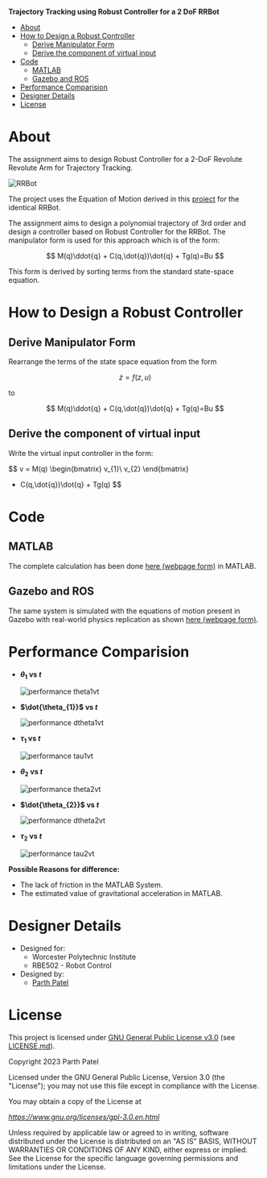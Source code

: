 **Trajectory Tracking using Robust Controller for a 2 DoF RRBot**

<!-- TOC -->

- [About](#about)
- [How to Design a Robust Controller](#how-to-design-a-robust-controller)
    - [Derive Manipulator Form](#derive-manipulator-form)
    - [Derive the component of virtual input](#derive-the-component-of-virtual-input)
- [Code](#code)
    - [MATLAB](#matlab)
    - [Gazebo and ROS](#gazebo-and-ros)
- [Performance Comparision](#performance-comparision)
- [Designer Details](#designer-details)
- [License](#license)

<!-- /TOC -->

# About

The assignment aims to design Robust Controller for a 2-DoF Revolute Revolute Arm for Trajectory Tracking.

![RRBot](./Docs/Images/RRBot.png)

The project uses the Equation of Motion derived in this [project](https://github.com/parth-20-07/2-DoF-Revolute-Revolute-robot-arm-Equation-of-Motion) for the identical RRBot.

The assignment aims to design a polynomial trajectory of 3rd order and design a controller based on Robust Controller for the RRBot. The manipulator form is used for this approach which is of the form:

$$
M(q)\ddot{q} + C(q,\dot{q})\dot{q} + Tg(q)=Bu
$$

This form is derived by sorting terms from the standard state-space equation.

# How to Design a Robust Controller

## Derive Manipulator Form

Rearrange the terms of the state space equation from the form

$$
\dot{z} = f(z,u)
$$

to

$$
M(q)\ddot{q} + C(q,\dot{q})\dot{q} + Tg(q)=Bu
$$

## Derive the component of virtual input

Write the virtual input controller in the form:

$$
v = M(q)
\begin{bmatrix}
v_{1}\\
v_{2}
\end{bmatrix}
 + C(q,\dot{q})\dot{q} + Tg(q)
$$


# Code

## MATLAB
The complete calculation has been done [here (webpage form)](https://htmlpreview.github.io/?https://github.com/parth-20-07/Trajectory-Tracking-using-Robust-Controller-for-a-2-DoF-RRBot/blob/main/Solution/MATLAB/main.html) in MATLAB.

## Gazebo and ROS

The same system is simulated with the equations of motion present in Gazebo with real-world physics replication as shown [here (webpage form)](https://github.com/parth-20-07/Trajectory-Tracking-using-Robust-Controller-for-a-2-DoF-RRBot/blob/main/Solution/GAZEBO/rrbot_traj_control.html).

# Performance Comparision

- **$\theta_{1}$ vs $t$**

  ![performance theta1vt](./Docs/Images/comparision/comparisiontheta1.jpg)
  
- **$\dot{\theta_{1}}$ vs $t$**

  ![performance dtheta1vt](./Docs/Images/comparision/comparisiondtheta1.jpg)
  
- **$\tau_{1}$ vs $t$**

  ![performance tau1vt](./Docs/Images/comparision/comparisioncontrol1.jpg)

- **$\theta_{2}$ vs $t$**

  ![performance theta2vt](./Docs/Images/comparision/comparisiontheta2.jpg)
  
- **$\dot{\theta_{2}}$ vs $t$**

  ![performance dtheta2vt](./Docs/Images/comparision/comparisiondtheta3.jpg)
  
- **$\tau_{2}$ vs $t$**

  ![performance tau2vt](./Docs/Images/comparision/comparisioncontrol2.jpg)

**Possible Reasons for difference:**
- The lack of friction in the MATLAB System.
- The estimated value of gravitational acceleration in MATLAB.

# Designer Details

- Designed for:
  - Worcester Polytechnic Institute
  - RBE502 - Robot Control
- Designed by:
  - [Parth Patel](mailto:parth.pmech@gmail.com)

# License

This project is licensed under [GNU General Public License v3.0](https://www.gnu.org/licenses/gpl-3.0.en.html) (see [LICENSE.md](LICENSE.md)).

Copyright 2023 Parth Patel

Licensed under the GNU General Public License, Version 3.0 (the "License"); you may not use this file except in compliance with the License.

You may obtain a copy of the License at

_https://www.gnu.org/licenses/gpl-3.0.en.html_

Unless required by applicable law or agreed to in writing, software distributed under the License is distributed on an "AS IS" BASIS, WITHOUT WARRANTIES OR CONDITIONS OF ANY KIND, either express or implied. See the License for the specific language governing permissions and limitations under the License.
